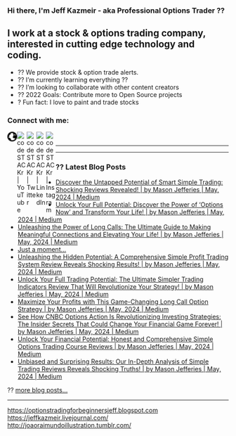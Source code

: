 

<!--
**jeffkazmeir/jeffkazmeir** is a ✨ _special_ ✨ repository because its `README.md` (this file) appears on your GitHub profile.

Here are some ideas to get you started:

- 🔭 I’m currently working on ...
- 🌱 I’m currently learning ...
- 👯 I’m looking to collaborate on ...
- 🤔 I’m looking for help with ...
- 💬 Ask me about ...
- 📫 How to reach me: ...
- 😄 Pronouns: ...
- ⚡ Fun fact: ...
-->
### Hi there, I'm Jeff Kazmeir - aka Professional Options Trader ??
## I work at a stock & options trading company, interested in cutting edge technology and coding.

- ?? We provide stock & option trade alerts.
- ?? I’m currently learning everything ??
- ?? I’m looking to collaborate with other content creators
- ?? 2022 Goals: Contribute more to Open Source projects
- ? Fun fact: I love to paint and trade stocks


### Connect with me:

[<img align="left" alt="codeSTACKr.com" width="22px" src="https://raw.githubusercontent.com/iconic/open-iconic/master/svg/globe.svg" />][website]
[<img align="left" alt="codeSTACKr | YouTube" width="22px" src="https://cdn.jsdelivr.net/npm/simple-icons@v3/icons/youtube.svg" />][youtube]
[<img align="left" alt="codeSTACKr | Twitter" width="22px" src="https://cdn.jsdelivr.net/npm/simple-icons@v3/icons/twitter.svg" />][twitter]
[<img align="left" alt="codeSTACKr | LinkedIn" width="22px" src="https://cdn.jsdelivr.net/npm/simple-icons@v3/icons/linkedin.svg" />][linkedin]
[<img align="left" alt="codeSTACKr | Instagram" width="22px" src="https://cdn.jsdelivr.net/npm/simple-icons@v3/icons/instagram.svg" />][instagram]

<br />

---

---

### ?? Latest Blog Posts

<!-- BLOG-POST-LIST:START -->
- [Discover the Untapped Potential of Smart Simple Trading: Shocking Reviews Revealed! | by Mason Jefferies | May, 2024 | Medium](https://tradingoptionsforbeginners.medium.com/discover-the-untapped-potential-of-smart-simple-trading-shocking-reviews-revealed-6d38d9b3d184?source=ifttt--------------3)
- [Unlock Your Full Potential: Discover the Power of ‘Options Now’ and Transform Your Life! | by Mason Jefferies | May, 2024 | Medium](https://tradingoptionsforbeginners.medium.com/unlock-your-full-potential-discover-the-power-of-options-now-and-transform-your-life-592220767a88?source=ifttt--------------3)
- [Unleashing the Power of Long Calls: The Ultimate Guide to Making Meaningful Connections and Elevating Your Life! | by Mason Jefferies | May, 2024 | Medium](https://tradingoptionsforbeginners.medium.com/unleashing-the-power-of-long-calls-the-ultimate-guide-to-making-meaningful-connections-and-c3d65fee0ce0?source=ifttt--------------3)
- [Just a moment...](https://medium.com/@tradingoptionsforbeginners/discover-the-secret-behind-option-alpha-signals-unlocking-profitable-trades-every-time-721198e10b4a?source=ifttt--------------3)
- [Unleashing the Hidden Potential: A Comprehensive Simple Profit Trading System Review Reveals Shocking Results! | by Mason Jefferies | May, 2024 | Medium](https://tradingoptionsforbeginners.medium.com/unleashing-the-hidden-potential-a-comprehensive-simple-profit-trading-system-review-reveals-596e091fdb3a?source=ifttt--------------3)
- [Unlock Your Full Trading Potential: The Ultimate Simpler Trading Indicators Review That Will Revolutionize Your Strategy! | by Mason Jefferies | May, 2024 | Medium](https://tradingoptionsforbeginners.medium.com/unlock-your-full-trading-potential-the-ultimate-simpler-trading-indicators-review-that-will-c146ba04a0ef?source=ifttt--------------3)
- [Maximize Your Profits with This Game-Changing Long Call Option Strategy | by Mason Jefferies | May, 2024 | Medium](https://tradingoptionsforbeginners.medium.com/maximize-your-profits-with-this-game-changing-long-call-option-strategy-18889f1b0b00?source=ifttt--------------3)
- [See How CNBC Options Action Is Revolutionizing Investing Strategies: The Insider Secrets That Could Change Your Financial Game Forever! | by Mason Jefferies | May, 2024 | Medium](https://tradingoptionsforbeginners.medium.com/see-how-cnbc-options-action-is-revolutionizing-investing-strategies-the-insider-secrets-that-could-32ab171884d2?source=ifttt--------------3)
- [Unlock Your Financial Potential: Honest and Comprehensive Simple Options Trading Course Reviews | by Mason Jefferies | May, 2024 | Medium](https://tradingoptionsforbeginners.medium.com/unlock-your-financial-potential-honest-and-comprehensive-simple-options-trading-course-reviews-5c343b64c569?source=ifttt--------------3)
- [Unbiased and Surprising Results: Our In-Depth Analysis of Simple Trading Reviews Reveals Shocking Truths! | by Mason Jefferies | May, 2024 | Medium](https://tradingoptionsforbeginners.medium.com/unbiased-and-surprising-results-our-in-depth-analysis-of-simple-trading-reviews-reveals-shocking-0fae65ec48a1?source=ifttt--------------3)
<!-- BLOG-POST-LIST:END -->

?? [more blog posts...](https://theministerofcapitalism.com/blog/)

---


[website]: https://kingtradingsystems.com/blog/
[twitter]: https://twitter.com/optionstradejef
[youtube]: https://www.youtube.com/channel/UCEo82TuA0YdbXyO2oPecIHQ
[instagram]: https://tradingoptionsforbeginners.medium.com
[linkedin]: https://ca.linkedin.com/in/theministerofcapitalism
 https://optionstradingforbeginnersjeff.blogspot.com
 https://jeffkazmeir.livejournal.com/
 http://joaoraimundoillustration.tumblr.com/



